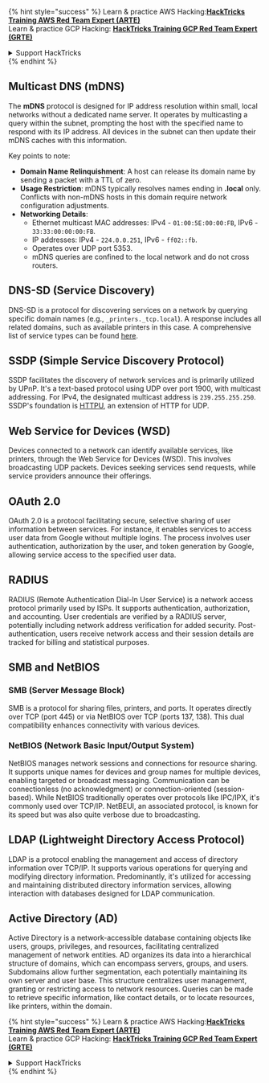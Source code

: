 

{% hint style="success" %}
Learn & practice AWS Hacking:<img src="/.gitbook/assets/arte.png" alt="" data-size="line">[**HackTricks Training AWS Red Team Expert (ARTE)**](https://training.hacktricks.xyz/courses/arte)<img src="/.gitbook/assets/arte.png" alt="" data-size="line">\
Learn & practice GCP Hacking: <img src="/.gitbook/assets/grte.png" alt="" data-size="line">[**HackTricks Training GCP Red Team Expert (GRTE)**<img src="/.gitbook/assets/grte.png" alt="" data-size="line">](https://training.hacktricks.xyz/courses/grte)

<details>

<summary>Support HackTricks</summary>

* Check the [**subscription plans**](https://github.com/sponsors/carlospolop)!
* **Join the** 💬 [**Discord group**](https://discord.gg/hRep4RUj7f) or the [**telegram group**](https://t.me/peass) or **follow** us on **Twitter** 🐦 [**@hacktricks\_live**](https://twitter.com/hacktricks\_live)**.**
* **Share hacking tricks by submitting PRs to the** [**HackTricks**](https://github.com/carlospolop/hacktricks) and [**HackTricks Cloud**](https://github.com/carlospolop/hacktricks-cloud) github repos.

</details>
{% endhint %}


## Multicast DNS (mDNS)

The **mDNS** protocol is designed for IP address resolution within small, local networks without a dedicated name server. It operates by multicasting a query within the subnet, prompting the host with the specified name to respond with its IP address. All devices in the subnet can then update their mDNS caches with this information.

Key points to note:
- **Domain Name Relinquishment**: A host can release its domain name by sending a packet with a TTL of zero.
- **Usage Restriction**: mDNS typically resolves names ending in **.local** only. Conflicts with non-mDNS hosts in this domain require network configuration adjustments.
- **Networking Details**:
  - Ethernet multicast MAC addresses: IPv4 - `01:00:5E:00:00:FB`, IPv6 - `33:33:00:00:00:FB`.
  - IP addresses: IPv4 - `224.0.0.251`, IPv6 - `ff02::fb`.
  - Operates over UDP port 5353.
  - mDNS queries are confined to the local network and do not cross routers.

## DNS-SD (Service Discovery)

DNS-SD is a protocol for discovering services on a network by querying specific domain names (e.g., `_printers._tcp.local`). A response includes all related domains, such as available printers in this case. A comprehensive list of service types can be found [here](http://www.dns-sd.org/ServiceTypes.html).

## SSDP (Simple Service Discovery Protocol)

SSDP facilitates the discovery of network services and is primarily utilized by UPnP. It's a text-based protocol using UDP over port 1900, with multicast addressing. For IPv4, the designated multicast address is `239.255.255.250`. SSDP's foundation is [HTTPU](https://en.wikipedia.org/wiki/HTTPU), an extension of HTTP for UDP.


## Web Service for Devices (WSD)
Devices connected to a network can identify available services, like printers, through the Web Service for Devices (WSD). This involves broadcasting UDP packets. Devices seeking services send requests, while service providers announce their offerings.

## OAuth 2.0
OAuth 2.0 is a protocol facilitating secure, selective sharing of user information between services. For instance, it enables services to access user data from Google without multiple logins. The process involves user authentication, authorization by the user, and token generation by Google, allowing service access to the specified user data.

## RADIUS
RADIUS (Remote Authentication Dial-In User Service) is a network access protocol primarily used by ISPs. It supports authentication, authorization, and accounting. User credentials are verified by a RADIUS server, potentially including network address verification for added security. Post-authentication, users receive network access and their session details are tracked for billing and statistical purposes.

## SMB and NetBIOS

### SMB (Server Message Block)
SMB is a protocol for sharing files, printers, and ports. It operates directly over TCP (port 445) or via NetBIOS over TCP (ports 137, 138). This dual compatibility enhances connectivity with various devices.

### NetBIOS (Network Basic Input/Output System)
NetBIOS manages network sessions and connections for resource sharing. It supports unique names for devices and group names for multiple devices, enabling targeted or broadcast messaging. Communication can be connectionless (no acknowledgment) or connection-oriented (session-based). While NetBIOS traditionally operates over protocols like IPC/IPX, it's commonly used over TCP/IP. NetBEUI, an associated protocol, is known for its speed but was also quite verbose due to broadcasting.

## LDAP (Lightweight Directory Access Protocol)
LDAP is a protocol enabling the management and access of directory information over TCP/IP. It supports various operations for querying and modifying directory information. Predominantly, it's utilized for accessing and maintaining distributed directory information services, allowing interaction with databases designed for LDAP communication.

## Active Directory (AD)
Active Directory is a network-accessible database containing objects like users, groups, privileges, and resources, facilitating centralized management of network entities. AD organizes its data into a hierarchical structure of domains, which can encompass servers, groups, and users. Subdomains allow further segmentation, each potentially maintaining its own server and user base. This structure centralizes user management, granting or restricting access to network resources. Queries can be made to retrieve specific information, like contact details, or to locate resources, like printers, within the domain.


{% hint style="success" %}
Learn & practice AWS Hacking:<img src="/.gitbook/assets/arte.png" alt="" data-size="line">[**HackTricks Training AWS Red Team Expert (ARTE)**](https://training.hacktricks.xyz/courses/arte)<img src="/.gitbook/assets/arte.png" alt="" data-size="line">\
Learn & practice GCP Hacking: <img src="/.gitbook/assets/grte.png" alt="" data-size="line">[**HackTricks Training GCP Red Team Expert (GRTE)**<img src="/.gitbook/assets/grte.png" alt="" data-size="line">](https://training.hacktricks.xyz/courses/grte)

<details>

<summary>Support HackTricks</summary>

* Check the [**subscription plans**](https://github.com/sponsors/carlospolop)!
* **Join the** 💬 [**Discord group**](https://discord.gg/hRep4RUj7f) or the [**telegram group**](https://t.me/peass) or **follow** us on **Twitter** 🐦 [**@hacktricks\_live**](https://twitter.com/hacktricks\_live)**.**
* **Share hacking tricks by submitting PRs to the** [**HackTricks**](https://github.com/carlospolop/hacktricks) and [**HackTricks Cloud**](https://github.com/carlospolop/hacktricks-cloud) github repos.

</details>
{% endhint %}


